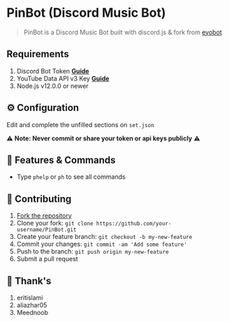 # PinBot (Discord Music Bot)
> PinBot is a Discord Music Bot built with discord.js & fork from [evobot](https://github.com/eritislami/evobot)

## Requirements

1. Discord Bot Token **[Guide](https://discordjs.guide/preparations/setting-up-a-bot-application.html#creating-your-bot)**
2. YouTube Data API v3 Key **[Guide](https://developers.google.com/youtube/v3/getting-started)**
3. Node.js v12.0.0 or newer

## ⚙️ Configuration

Edit and complete the unfilled sections on `set.json`

⚠️ **Note: Never commit or share your token or api keys publicly** ⚠️

## 📝 Features & Commands

* Type `phelp` or `ph` to see all commands

## 🤝 Contributing

1. [Fork the repository](https://github.com/ariflitejek/PinBot/fork)
2. Clone your fork: `git clone https://github.com/your-username/PinBot.git`
3. Create your feature branch: `git checkout -b my-new-feature`
4. Commit your changes: `git commit -am 'Add some feature'`
5. Push to the branch: `git push origin my-new-feature`
6. Submit a pull request

## 📝 Thank's

1. eritislami
2. aliazhar05
3. Meednoob
